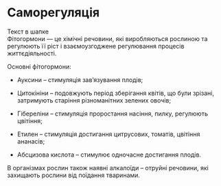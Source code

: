 # Саморегуляцiя

<div class="...-wrap">
<span class="...">Текст в шапке</span>
<div class="...-text">
Фiтогормони — це хiмiчнi речовини, якi виробляються рослиною
та регулюють її рiст i взаємоузгоджене регулювання процесiв життєдiяльностi.
</div>
</div>

 <span class="p1">Основні фітогормони:</span>

-   Ауксини – стимуляція зав’язування плодів;

-   Цитокініни – подовжують період зберігання квітів, що були зрізані,
    затримують старіння різноманітних зелених овочів;

-   Гібереліни – стимуляція проростання насіння, пилку, регулюють
    цвітіння;

-   Етилен – стимуляція достигання цитрусових, томатів, цвітіння
    ананасів;

-   Абсцизова кислота – стимулює одночасне достигання плодів.

В організмах рослин також наявні <span class="p1">алкалоїди</span> – отруйні речовини, які захищають рослини від поїдання тваринами.

